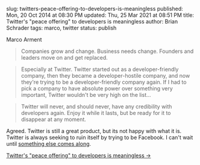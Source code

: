 slug: twitters-peace-offering-to-developers-is-meaningless
published: Mon, 20 Oct 2014 at 08:30 PM
updated: Thu, 25 Mar 2021 at 08:51 PM
title: Twitter's "peace offering" to developers is meaningless
author: Brian Schrader
tags: marco, twitter
status: publish

Marco Arment
> Companies grow and change. Business needs change. Founders and leaders move on and get replaced.

> Especially at Twitter. Twitter started out as a developer-friendly company, then they became a developer-hostile company, and now they're trying to be a developer-friendly company again. If I had to pick a company to have absolute power over something very important, Twitter wouldn't be very high on the list...

> Twitter will never, and should never, have any credibility with developers again. Enjoy it while it lasts, but be ready for it to disappear at any moment.

Agreed. Twitter is still a great product, but its not happy with what it is. Twitter is always seeking to ruin itself by trying to be Facebook. I can't wait until [something else comes along][1].

[1]: http://brianschrader.com/archive/the-open-microblog-standard/

[Twitter's "peace offering" to developers is meaningless &#8594;](http://www.marco.org/2014/10/20/wsj-twitter-peace-offering)